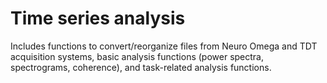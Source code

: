 # Time series analysis

Includes functions to convert/reorganize files from Neuro Omega and TDT acquisition systems, basic analysis functions (power spectra, spectrograms, coherence), and task-related analysis functions.

